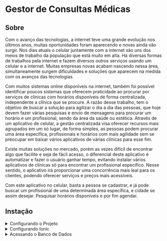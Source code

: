 # Gestor de Consultas Médicas

## Sobre

Com o avanço das tecnologias, a internet teve uma grande evolução nos últimos anos, muitas oportunidades foram aparecendo e novas ainda vão surgir. Nos dias atuais o celular juntamente com a internet são uns dos meios de trabalho da população que está muito em alta. Há diversas formas de trabalhos pela internet e fazem diversos outros serviços usando um celular e a internet. Muitas empresas novas acabam nascendo nessa área, simultaneamente surgem dificuldades e soluções que aparecem na medida com os avanços das tecnologias.  

Com muitos sistemas online disponíveis na internet, também foi possível identificar poucos sistemas que oferecem praticidade ao procurar por serviços de clínicas com horários disponíveis de forma centralizada, independente a clínica que se procure. A razão desse trabalho, tem o objetivo de buscar a solução para agilizar o dia a dia das pessoas, que hoje devem fazer várias pesquisas e envio de mensagens para procurar um horário e um profissional, sendo da área da saúde ou estética. Através de um aplicativo de celular, a gestão centralizada visa oferecer recursos mais agrupados em um só lugar, de forma simples, as pessoas podem procurar uma área específica, profissionais e horários com mais agilidade sem se preocupar em baixar vários aplicativos de várias clínicas para esse fim.  

Existe muitas soluções no mercado, porém as vezes difícil de encontrar algo que facilite e seja de fácil acesso, o diferencial deste aplicativo é automatizar e fazer o usuário ganhar tempo, evitando instalar vários aplicativos de clínicas só para encontrar um profissional específico. Nesse sentido, o aplicativo irá proporcionar uma concorrência mais leal para os clientes, podendo oferecer serviços e preços mais acessíveis. 

Com este aplicativo no celular, basta a pessoa se cadastrar, e já pode buscar um profissional de uma determinada área específica, e cidade se assim desejar. Pesquisar horários disponíveis e por fim agendar. 

## Instação
<details>
<summary>Configurando o Projeto</summary>

Para facilitar a instalação do projeto, toda a estrutura construído em docker, trouxe uma flexibilidade ao gerenciar os micro serviços.

O projeto foi destinado para ambientes Linux, pois com o grande crescimento do S.O, é muito fácil trabalhar com projetos principalmente usando o docker.

### Passo 1 

    Com o docker e docker-compose instalado em seu computador, basta seguir as seguintes instruções:

```
docker-compose up -d --build 
```

    Após subir todo o ambiente, execute esse shell script no linux:

```bash
./Setup
```
</details>
<details>
<summary>Configurando Ionic</summary>

    Dependências: node-v16, ionic 5.16, Android Sdk, Gradle 6.5, Imagem do Android Sdk 33.0.3.

    Para a instalação do aplicativo, deixe habilitado o modo desenvolvedor no Android, depuração USB, instalaçaõ de softwares de terceiros.

    Acesse a pasta 'mobile' e dentro dela execute os seguintes comandos:

    *Obs: Deixe seu celular conectado no usb do computador, algumas versões do Android ao executar os comandos abaixo, irá solicitar permissão para instalar aplicativos.

``` 
npm install

ionic cordova run android
```
</details>
<details>
<summary>Acessando o Banco de Dados</summary>

Foi adicionado no docker o software pgadmin4 para você ter acesso ao banco de dados do Postgres através do navegador pela url http://localhost:5050.

Usuário: jonathan.estefani@gmail.com
Senha: admin

</details>